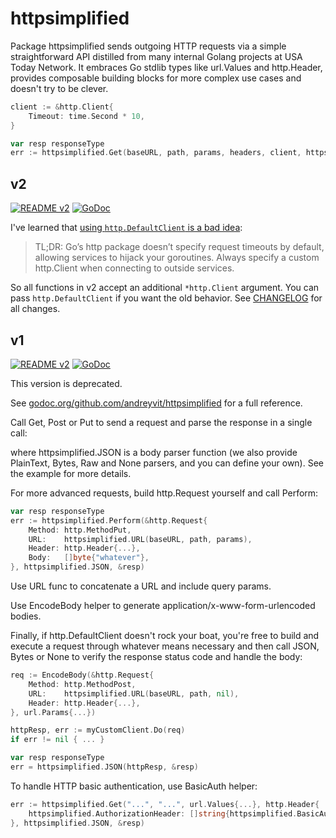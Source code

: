 # httpsimplified

Package httpsimplified sends outgoing HTTP requests via a simple straightforward API distilled from many internal Golang projects at USA Today Network. It embraces Go stdlib types like url.Values and http.Header, provides composable building blocks for more complex use cases and doesn't try to be clever.

```go
client := &http.Client{
    Timeout: time.Second * 10,
}

var resp responseType
err := httpsimplified.Get(baseURL, path, params, headers, client, httpsimplified.JSON(&resp))
```

## v2

[![README v2](https://img.shields.io/badge/readme-v2-green.svg)](v2/) [![GoDoc](https://godoc.org/github.com/andreyvit/httpsimplified/v2?status.svg)](https://godoc.org/github.com/andreyvit/httpsimplified/v2)

I've learned that [using `http.DefaultClient` is a bad idea](https://medium.com/@nate510/don-t-use-go-s-default-http-client-4804cb19f779):

> TL;DR: Go’s http package doesn’t specify request timeouts by default, allowing services to hijack your goroutines. Always specify a custom http.Client when connecting to outside services.

So all functions in v2 accept an additional `*http.Client` argument. You can pass `http.DefaultClient` if you want the old behavior. See [CHANGELOG](CHANGELOG.md) for all changes.


## v1

[![README v2](https://img.shields.io/badge/readme-v1-orange.svg)](README-v1.md) [![GoDoc](https://godoc.org/github.com/andreyvit/httpsimplified?status.svg)](https://godoc.org/github.com/andreyvit/httpsimplified)

This version is deprecated.



See [godoc.org/github.com/andreyvit/httpsimplified](https://godoc.org/github.com/andreyvit/httpsimplified) for a full reference.

Call Get, Post or Put to send a request and parse the response in a single call:


where httpsimplified.JSON is a body parser function (we also provide PlainText, Bytes, Raw and None parsers, and you can define your own). See the example for more details.

For more advanced requests, build http.Request yourself and call Perform:

```go
var resp responseType
err := httpsimplified.Perform(&http.Request{
    Method: http.MethodPut,
    URL:    httpsimplified.URL(baseURL, path, params),
    Header: http.Header{...},
    Body:   []byte{"whatever"},
}, httpsimplified.JSON, &resp)
```

Use URL func to concatenate a URL and include query params.

Use EncodeBody helper to generate application/x-www-form-urlencoded bodies.

Finally, if http.DefaultClient doesn't rock your boat, you're free to build and execute a request through whatever means necessary and then call JSON, Bytes or None to verify the response status code and handle the body:

```go
req := EncodeBody(&http.Request{
    Method: http.MethodPost,
    URL:    httpsimplified.URL(baseURL, path, nil),
    Header: http.Header{...},
}, url.Params{...})

httpResp, err := myCustomClient.Do(req)
if err != nil { ... }

var resp responseType
err = httpsimplified.JSON(httpResp, &resp)
```

To handle HTTP basic authentication, use BasicAuth helper:

```go
err := httpsimplified.Get("...", "...", url.Values{...}, http.Header{
    httpsimplified.AuthorizationHeader: []string{httpsimplified.BasicAuth("user", "pw")},
}, httpsimplified.JSON, &resp)
```
